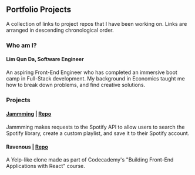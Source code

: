 ## Portfolio Projects
A collection of links to project repos that I have been working on. Links are arranged in descending chronological order.

### Who am I?
#### Lim Qun Da, Software Engineer
An aspiring Front-End Engineer who has completed an immersive boot camp in Full-Stack development. My background in Economics taught me how to break down problems, and find creative solutions.

### Projects
#### [Jammming](http://jammming-with-qd.surge.sh/) | [Repo](https://github.com/qundax/jammming)
Jammming makes requests to the Spotify API to allow users to search the Spotify library, create a custom playlist, and save it to their Spotify account.

#### Ravenous | [Repo](https://github.com/qundax/ravenous)
A Yelp-like clone made as part of Codecademy's "Building Front-End Applications with React" course.
